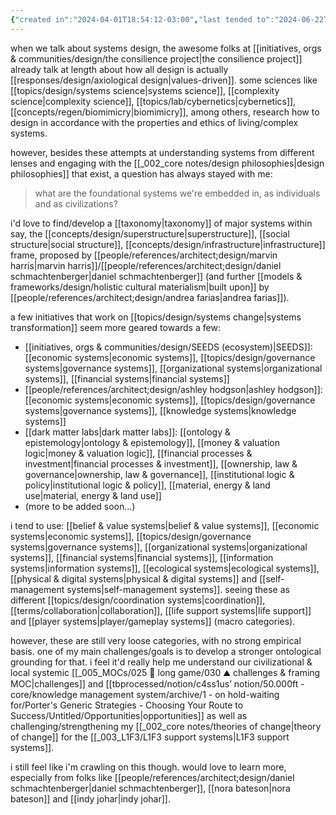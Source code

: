 ```yaml
---
{"created in":"2024-04-01T18:54:12-03:00","last tended to":"2024-06-22T19:31:30-03:00","aliases":["regenerative systems design"],"tags":["systemsscience","design","concept","🌱"],"created":"2024-04-01T18:54:12.799-03:00","updated":"2025-06-11T16:18:09.448-03:00","relevancescore":96,"notestage":["🌱"],"dg-publish":true,"permalink":"/concepts/design/systems-design/","dgPassFrontmatter":true}
---
```


when we talk about systems design, the awesome folks at [[initiatives, orgs & communities/design/the consilience project\|the consilience project]] already talk at length about how all design is actually [[responses/design/axiological design\|values-driven]]. some sciences like [[topics/design/systems science\|systems science]], [[complexity science\|complexity science]], [[topics/lab/cybernetics\|cybernetics]], [[concepts/regen/biomimicry\|biomimicry]], among others, research how to design in accordance with the properties and ethics of living/complex systems.

however, besides these attempts at understanding systems from different lenses and engaging with the [[_002_core notes/design philosophies\|design philosophies]] that exist, a question has always stayed with me:

> what are the foundational systems we're embedded in, as individuals and as civilizations?

i'd love to find/develop a [[taxonomy\|taxonomy]] of major systems within say, the [[concepts/design/superstructure\|superstructure]], [[social structure\|social structure]], [[concepts/design/infrastructure\|infrastructure]] frame, proposed by [[people/references/architect;design/marvin harris\|marvin harris]]/[[people/references/architect;design/daniel schmachtenberger\|daniel schmachtenberger]] (and further [[models & frameworks/design/holistic cultural materialism\|built upon]] by [[people/references/architect;design/andrea farias\|andrea farias]]).

a few initiatives that work on [[topics/design/systems change\|systems transformation]] seem more geared towards a few:

-  [[initiatives, orgs & communities/design/SEEDS (ecosystem)\|SEEDS]]: [[economic systems\|economic systems]], [[topics/design/governance systems\|governance systems]], [[organizational systems\|organizational systems]], [[financial systems\|financial systems]]
- [[people/references/architect;design/ashley hodgson\|ashley hodgson]]: [[economic systems\|economic systems]], [[topics/design/governance systems\|governance systems]], [[knowledge systems\|knowledge systems]]
- [[dark matter labs\|dark matter labs]]: [[ontology & epistemology\|ontology & epistemology]], [[money & valuation logic\|money & valuation logic]], [[financial processes & investment\|financial processes & investment]], [[ownership, law & governance\|ownership, law & governance]], [[institutional logic & policy\|institutional logic & policy]], [[material, energy & land use\|material, energy & land use]]
- (more to be added soon...)

i tend to use: [[belief & value systems\|belief & value systems]], [[economic systems\|economic systems]], [[topics/design/governance systems\|governance systems]], [[organizational systems\|organizational systems]], [[financial systems\|financial systems]], [[information systems\|information systems]], [[ecological systems\|ecological systems]], [[physical & digital systems\|physical & digital systems]] and [[self-management systems\|self-management systems]]. seeing these as different [[topics/design/coordination systems\|coordination]], [[terms/collaboration\|collaboration]], [[life support systems\|life support]] and [[player systems\|player/gameplay systems]] (macro categories).

however, these are still very loose categories, with no strong empirical basis. one of my main challenges/goals is to develop a stronger ontological grounding for that. i feel it'd really help me understand our civilizational & local systemic [[_005_MOCs/025 🔷 long game/030 ⛰ challenges & framing MOC\|challenges]] and [[tbprocessed/notion/c4ss1us’ notion/50.000ft - core/knowledge management system/archive/1 - on hold-waiting for/Porter's Generic Strategies - Choosing Your Route to Success/Untitled/Opportunities\|opportunities]] as well as challenging/strengthening my [[_002_core notes/theories of change\|theory of change]] for the [[_003_L1F3/L1F3 support systems\|L1F3 support systems]].

i still feel like i'm crawling on this though. would love to learn more, especially from folks like [[people/references/architect;design/daniel schmachtenberger\|daniel schmachtenberger]], [[nora bateson\|nora bateson]] and [[indy johar\|indy johar]].